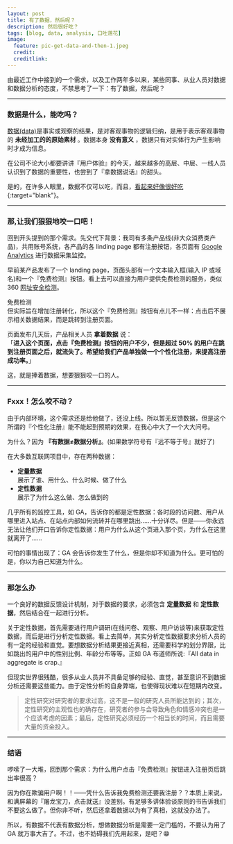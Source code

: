 ```yaml
---
layout: post
title: 有了数据，然后呢？
description: 然后很好吃？
tags: [blog, data, analysis, 口吐莲花]
image:
  feature: pic-get-data-and-then-1.jpeg
  credit:
  creditlink:
---
```


由最近工作中接到的一个需求，以及工作两年多以来，某些同事、从业人员对数据和数据分析的态度，不禁思考了一下：有了数据，然后呢？

---

### 数据是什么，能吃吗？
[数据(data)](http://baike.baidu.com/link?url=CiMOxxmMmeh2G9jNzTrcMAps5z-JYiH8CeZQbEUUpl9ssu8KvJtUkqz3efPQqg0tfwhvEPACzTc_xi9t_NaPh3uFyCALqF942WIMN7KikOG)是事实或观察的结果，是对客观事物的逻辑归纳，是用于表示客观事物的 **未经加工的的原始素材** 。数据本身 **没有意义** ，数据只有对实体行为产生影响时才成为信息。

在公司不论大小都要讲讲『用户体验』的今天，越来越多的高层、中层、一线人员认识到了数据的重要性，也尝到了『拿数据说话』的甜头。

是的，在许多人眼里，数据不仅可以吃，而且，[看起来好像很好吃](http://movie.douban.com/subject/4848115/){:target="blank"}。

---

### 那,让我们狠狠地咬一口吧！
回到开头提到的那个需求。先交代下背景：我司有多条产品线(非大众消费类产品)，共用账号系统，各产品的各 linding page 都有注册按钮，各页面有 [Google Analytics](https://www.google.com/analytics/) 进行数据采集监控。

早前某产品发布了一个 landing page，页面头部有一个文本输入框(输入 IP 或域名)和一个『免费检测』按钮。看上去可以直接为用户提供免费检测的服务，类似 360 [网址安全检测](http://webscan.360.cn/)。
<div markdown="0"><a class="btn btn-info">免费检测</a></div>
但实际旨在增加注册转化，所以这个『免费检测』按钮有点儿不一样：点击后不展示相关数据结果，而是跳转到注册页面。

页面发布几天后，产品相关人员 **拿着数据** 说：
<br>「**进入这个页面，点击『免费检测』按钮的用户不少，但是超过 50% 的用户在跳到注册页面之后，就流失了。希望给我们产品单独做一个个性化注册，来提高注册成功率。**」

这，就是捧着数据，想要狠狠咬一口的人。

---

### Fxxx！怎么咬不动？
由于内部环境，这个需求还是给他做了，还没上线。所以暂无反馈数据，但是这个所谓的『个性化注册』能不能起到预期的效果，在我心中大了一个大大问号。

为什么？因为 **『有数据≠数据分析』**。(如果数学符号有『远不等于号』就好了)

在大多数互联网项目中，存在两种数据：

- **定量数据**
<br>展示了谁、用什么、什么时候、做了什么
- **定性数据**
<br>展示了为什么这么做、怎么做到的

几乎所有的监控工具，如 GA，告诉你的都是定性数据：各时段的访问数、用户从哪里进入站点、在站点内部如何流转并在哪里跳出……十分详尽。但是——你永远无法让他们开口告诉你定性数据：用户为什么从这个页进入那个页，为什么在这里就离开了……

可怕的事情出现了：GA 会告诉你发生了什么，但是你却不知道为什么。更可怕的是，你以为自己知道为什么。

---

### 那怎么办
一个良好的数据反馈设计机制，对于数据的要求，必须包含 **定量数据** 和 **定性数据**，然后结合在一起进行分析。

关于定性数据，首先需要进行用户调研(在线问卷、观察、用户访谈等)来获取定性数据，而后是进行分析定性数据。看上去简单，其实分析定性数据要求分析人员的有一定的经验和直觉。要想数据分析结果更接近真相，还需要科学的划分界限，比如跳出的用户中的性别比例、年龄分布等等。正如 GA 布道师所说:『All data in aggregate is crap.』

但现实世界很残酷，很多从业人员并不具备足够的经验、直觉，甚至意识不到数据分析还需要这些能力。由于定性分析的自身弊端，也使得现状难以在短期内改变。

>定性研究对研究者的要求过高，这不是一般的研究人员所能达到的；其次，定性研究的主观性也的确存在，研究者的参与会导致角色和情感冲突也是一个应该考虑的因素；最后，定性研究必须经历一个相当长的时间，而且需要大量的资金投入。

---

### 结语
啰嗦了一大堆，回到那个需求：为什么用户点击『免费检测』按钮进入注册页后跳出率很高？

因为你在欺骗用户啊！！——凭什么告诉我免费检测还要我注册？？本质上来说，和满屏幕的『屠龙宝刀，点击就送』没差别。有足够多讲体验谈原则的书告诉我们不要这么做了。但你非不听，然后还拿着数据以为有了真相，这就没办法了。

所以，有数据不代表有数据分析，想做数据分析是需要一定门槛的，不要认为用了 GA 就万事大吉了。不过，也不妨碍我们先用起来，是吧？😁
